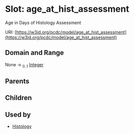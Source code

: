 
# Slot: age_at_hist_assessment


Age in Days of Histology Assessment

URI: [https://w3id.org/pcdc/model/age_at_hist_assessment](https://w3id.org/pcdc/model/age_at_hist_assessment)


## Domain and Range

None &#8594;  <sub>0..1</sub> [Integer](types/Integer.md)

## Parents


## Children


## Used by

 * [Histology](Histology.md)

